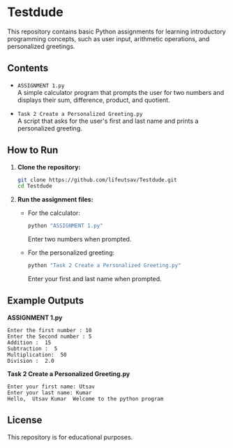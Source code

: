 # Testdude

This repository contains basic Python assignments for learning introductory programming concepts, such as user input, arithmetic operations, and personalized greetings.

## Contents

- `ASSIGNMENT 1.py`  
  A simple calculator program that prompts the user for two numbers and displays their sum, difference, product, and quotient.

- `Task 2 Create a Personalized Greeting.py`  
  A script that asks for the user's first and last name and prints a personalized greeting.

## How to Run

1. **Clone the repository:**
   ```bash
   git clone https://github.com/lifeutsav/Testdude.git
   cd Testdude
   ```

2. **Run the assignment files:**

   - For the calculator:
     ```bash
     python "ASSIGNMENT 1.py"
     ```
     Enter two numbers when prompted.

   - For the personalized greeting:
     ```bash
     python "Task 2 Create a Personalized Greeting.py"
     ```
     Enter your first and last name when prompted.

## Example Outputs

**ASSIGNMENT 1.py**
```
Enter the first number : 10
Enter the Second number : 5
Addition :  15
Subtraction :  5
Multiplication:  50
Division :  2.0
```

**Task 2 Create a Personalized Greeting.py**
```
Enter your first name: Utsav
Enter your last name: Kumar
Hello,  Utsav Kumar  Welcome to the python program
```

## License

This repository is for educational purposes.
